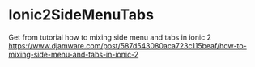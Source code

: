 # Ionic2SideMenuTabs
Get from tutorial how to mixing side menu and tabs in ionic 2
https://www.djamware.com/post/587d543080aca723c115beaf/how-to-mixing-side-menu-and-tabs-in-ionic-2
